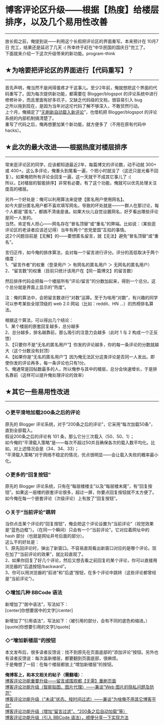 # 博客评论区升级——根据【热度】给楼层排序，以及几个易用性改善 

-----

 放长假之前，俺提到说——利用这个长假把评论区的界面重写。本来预计在 10月7日 完工，结果还是延迟了几天 :( 所幸终于赶在“中华民国的国庆日”完工了。  
 下面就来介绍一下这次升级带来的新功能。program-think  
   
 ## ★为啥要把评论区的界面进行【代码重写】？
--------------------

  
 首先声明，俺当然不是闲得蛋疼才干这事儿。至少2年前，俺就想把这个界面的代码重写了。因为每次提供新功能，都需要在 Blogger/blogspot 的评论系统中进行修修补补，而且里面有好多坑子，又缺乏代码级的文档，很容易引入 bug  
 之所以拖到现在，是因为当年对这坨代码了解不够深入，不敢贸然行动。  
 上个月，俺搞定了“[无刷新自动载入新评论](https://program-think.blogspot.com/2016/08/custom-blogger-comment.html)”，也借机把 Blogger/blogspot 的评论系统的内部机制搞清楚了。  
 重写了代码之后，俺再想要加某个新功能，就方便多了（不用在原有代码中 hacks）。  
   
 ## ★此次的最大改进——根据热度对楼层排序
-------------------

  
 常来逛评论区的同学，应该都知道最近2年，每篇博文的评论数，动不动就 300+ 或 400+。这么多评论，俺重头到尾看一遍，个把小时就没了（这还只是光看不回复）。如果俺把所有评论全回复一遍，这一天就干不成其它事儿了 :(  
 所以，【对楼层的智能排序】非常有必要。有了这个功能，俺就可以优先处理关注度高的楼层。  
   
 另外一个好处是：俺可以利用算法来促使【匿名用户使用网名】。  
 如今大部分匿名用户都不喜欢填写网名，导致的坏处就是——一群人在那讨论，每个人都是“匿名”，都搞不清谁是谁。如果大伙儿自觉设置网名，好歹看出哪些评论是同一人发的。  
 当然，肯定有人担心——网名存在“冒名顶替”或“重名”的弊端。比如说：（某些逛评论区的老读者应该还记得）当年有两个“忠党爱国”互掐的事情。  
 这2个问题目前是【无解】的——要想匿名留言，就【无法】避免“冒名顶替”或“重名”。  
   
 言归正传，如今俺的排序算法，会对每一个留言进行评分。评分的高低取决于两个维度：  
 1、“留言作者”的权重（登录用户 ＞ 有网名的匿名用户 ＞ 无网名的匿名用户）  
 2、“留言数”的权重（目前只统计该用户在【同一篇博文】的留言数）  
   
 然后排序代码会把每一个楼层所有“评论/留言”的分数加起来，得到一个总分。这个总分就是界面上显示的“热度”。  
   
 注：俺的算法中，会把留言数进行“对数”运算。至于为啥用“对数”，有兴趣的同学可以参考某些全球顶级的 web 2.0 网站（比如：reddit、HN ...）的热榜排名算法。  
   
 根据这个算法，可以得出几个结论：  
 1、某个楼层的嵌套回复越多，总分越多  
 2、总分越多，排名越靠前，那么吸引的注意力会越多（此时 1 与 2 构成一个正反馈）  
 3、【只要你不是“无名的匿名用户”】你发的评论越多，你的每一条评论的分数就越大（这个分数没有封顶）  
 4、【如果你是“无名的匿名用户”】因为俺无法区分这类评论是否同一人发出。即使你发的评论再多，每一条评论也只有1分。  
 5、俺通常是回帖数最多的人，所以俺参与其中的楼层，总分会快速增长，于是排名靠前（这样可以提升俺处理评论的效率）  
   
 ## ★其它一些易用性改进
----------

  
 ### ◇更平滑地加载200条之后的评论

  
 原先的 Blogger 评论系统，对于“200条之后的评论”，它采用“每次加载50条”，直到全部载入。  
 假设200条之后的评论有 101 条，那么它分三次载入（50、50、1）；  
 如今俺的“平滑载入策略”是——每次不超过50并且确保各次的载入数平均化。比如，对上述情况会是（34、34、33）；  
 “平滑载入策略”对于网络不稳定的情况，优点很明显——会让载入失败的概率最小化。  
   
 ### ◇更多的“回复按钮”

  
 原先的 Blogger 评论系统，只有在“每层楼楼主”以及“每层楼末尾”，有“回复按钮”。如果这一层楼的嵌套评论很多，超过一屏，你要点回复按钮就不太方便了。  
 如今俺在每一个嵌套评论（次级评论）上有放了“回复按钮”。  
   
 ### ◇关于“当前评论”跳转

  
 当你点击某个评论的“回复按钮”，俺会把这个评论设置为“当前评论”（视觉效果是“蓝色边框”）。（在同一个瞬间）只会有一个“当前评论”。它对应着网址中的 hash 部分（也就是网址井号后面的部分）。  
 这么干的好处是：  
 1、原先回评论时，弹出了新窗口。不容易直观看出新窗口对应的是哪个评论。现在加了“当前评论的效果”，就比较直观了。  
 2、如果你回复了好几个评论，然后又想去看之前回复的某个评论，你可以直接用浏览器的“后退按钮/backward”。  
 3、你可以用浏览器的“前进”和“后退”按钮，在多个评论中跳转（这些评论都曾经是“当前评论”）。  
   
 ### ◇增加几种 BBCode 语法

  
 新增加了“居中语法”，写法如下：  
 [center]你想要居中的文字[/center]  
   
 新增加了“引用语法”，写法如下：（被引用的部分，会有不同的底色和缩进。）  
 [quote]你想要引用的文字[/quote]  
   
 ### ◇“增加新楼层”的按钮

  
 本文发布后，很多读者反馈说：找不到原先在页面底部的“添加评论”按钮。另外也有读者反馈说：每次盖新楼层，都要翻到页面底部，很麻烦。  
 于是俺想了一招：在每个楼层都放上“增加新楼层”的按钮。  
   
   
 **俺博客上，和本文相关的帖子（需翻墙）**：  
 [博客评论功能重要升级——留言或围观都【无需】重刷页面](https://program-think.blogspot.com/2016/08/custom-blogger-comment.html)  
 [博客评论功能升级（智能贴图、图片代理）——兼谈“Web 图片的隐私问题及防范”](https://program-think.blogspot.com/2015/04/custom-blogger-comment.html)  
 [博客评论功能升级（“未读”状态、按时间过滤）——兼谈“为啥俺不用其它博客平台”](https://program-think.blogspot.com/2014/12/custom-blogger-comment.html)  
 [博客评论功能升级（增加“留言过滤”、“200条之后自动加载”等）](https://program-think.blogspot.com/2014/09/custom-blogger-comment.html)  
 [博客评论功能升级（引入 BBCode 语法），顺便分享一下实现方法](https://program-think.blogspot.com/2012/09/custom-blogger-comment.html) 